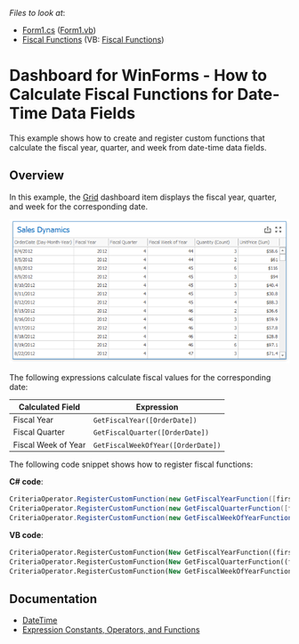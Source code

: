 <!-- default file list -->
*Files to look at*:

* [Form1.cs](./CS/Dashboard_FiscalFunctions/Form1.cs) ([Form1.vb](./VB/Dashboard_FiscalFunctions/Form1.vb))
* [Fiscal Functions](./CS/Dashboard_FiscalFunctions/Fiscal%20Functions) (VB: [Fiscal Functions](./VB/Dashboard_FiscalFunctions/Fiscal%20Functions))
<!-- default file list end -->
# Dashboard for WinForms - How to Calculate Fiscal Functions for Date-Time Data Fields

This example shows how to create and register custom functions that calculate the fiscal year, quarter, and week from date-time data fields.

## Overview

In this example, the [Grid](https://docs.devexpress.com/Dashboard/15150/winforms-dashboard/winforms-designer/create-dashboards-in-the-winforms-designer/dashboard-item-settings/grid) dashboard item displays the fiscal year, quarter, and week for the corresponding date. 

![SalesDynamics](images/salesDynamisc.png)

The following expressions calculate fiscal values for the corresponding date:

| Calculated Field | Expression |
| --- | --- |
| Fiscal Year | ``` GetFiscalYear([OrderDate]) ``` |
| Fiscal Quarter | ``` GetFiscalQuarter([OrderDate]) ``` |
| Fiscal Week of Year | ``` GetFiscalWeekOfYear([OrderDate]) ``` |

The following code snippet shows how to register fiscal functions: 

**C# code**:
```csharp
CriteriaOperator.RegisterCustomFunction(new GetFiscalYearFunction([first day of year], [first month of year]));
CriteriaOperator.RegisterCustomFunction(new GetFiscalQuarterFunction([first day of year], [first month of year]));
CriteriaOperator.RegisterCustomFunction(new GetFiscalWeekOfYearFunction([first day of year], [first month of year], [CalendarWeekRule showing how to define the first week], [The first day of week]));
```
**VB code**: 
```vb
CriteriaOperator.RegisterCustomFunction(New GetFiscalYearFunction((first day [of] year), (first month [of] year)))
CriteriaOperator.RegisterCustomFunction(New GetFiscalQuarterFunction((first day [of] year), (first month [of] year)))
CriteriaOperator.RegisterCustomFunction(New GetFiscalWeekOfYearFunction((first day [of] year), (first month [of] year), (CalendarWeekRule showing how [to] define the first week), (The first day [of] week)))

```
 
## Documentation
- [DateTime](https://docs.microsoft.com/ru-ru/dotnet/api/system.datetime?view=net-5.0)
- [Expression Constants, Operators, and Functions](https://docs.devexpress.com/Dashboard/400122/common-features/advanced-analytics/expression-constants-operators-and-functions)
